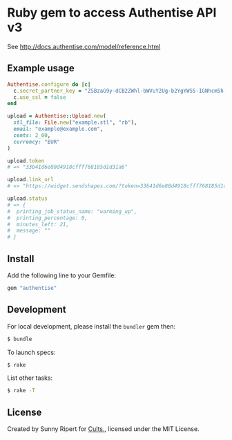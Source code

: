 Ruby gem to access Authentise API v3
====================================

See http://docs.authentise.com/model/reference.html

Example usage
-------------

```rb
Authentise.configure do |c|
  c.secret_partner_key = "ZSBzaG9y-dCB2ZWhl-bWVuY2Ug-b2YgYW55-IGNhcm5h-bCB=="
  c.use_ssl = false
end

upload = Authentise::Upload.new(
  stl_file: File.new("example.stl", "rb"),
  email: "example@example.com",
  cents: 2_00,
  currency: "EUR"
)

upload.token
# => "33b41d6e80d4918cfff768185d1d31a6"

upload.link_url
# => "https://widget.sendshapes.com/?token=33b41d6e80d4918cfff768185d1d31a6"

upload.status
# => {
#  printing_job_status_name: "warming_up",
#  printing_percentage: 0,
#  minutes_left: 21,
#  message: ""
# }
```

Install
-------

Add the following line to your Gemfile:

```rb
gem "authentise"
```


Development
-----------

For local development, please install the `bundler` gem then:

```sh
$ bundle
```

To launch specs:

```sh
$ rake
```

List other tasks:

```sh
$ rake -T
```

License
-------

Created by Sunny Ripert for [Cults.](https://cults3d.com),
licensed under the MIT License.
